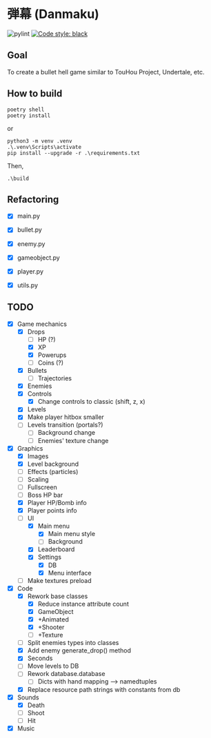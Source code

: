 # 弾幕 (Danmaku)
![pylint](https://img.shields.io/badge/PyLint-9.63-yellow?logo=python&logoColor=white)
[![Code style: black](https://img.shields.io/badge/code%20style-black-000000.svg)](https://github.com/psf/black)

## Goal
To create a bullet hell game similar to TouHou Project, Undertale, etc.

## How to build

```
poetry shell
poetry install
```
or
```
python3 -m venv .venv
.\.venv\Scripts\activate
pip install --upgrade -r .\requirements.txt
```
Then,
```
.\build
```

## Refactoring
- [x] main.py
- [x] bullet.py
- [x] enemy.py
- [x] gameobject.py
- [x] player.py
- [x] utils.py


## TODO

- [x] Game mechanics
  - [x] Drops
      - [ ] HP (?)
    - [x] XP
    - [x] Powerups
    - [ ] Coins (?)
  - [x] Bullets
    - [ ] Trajectories
  - [x] Enemies
  - [x] Controls
    - [x] Change controls to classic (shift, z, x)
  - [x] Levels
  - [x] Make player hitbox smaller
  - [ ] Levels transition (portals?)
    - [ ] Background change
    - [ ] Enemies' texture change
- [x] Graphics
  - [x] Images
  - [x] Level background
  - [ ] Effects (particles)
  - [ ] Scaling
  - [ ] Fullscreen
  - [ ] Boss HP bar
  - [x] Player HP/Bomb info
  - [x] Player points info
  - [ ] UI
    - [x] Main menu
      - [x] Main menu style
      - [ ] Background
    - [x] Leaderboard
    - [x] Settings
      - [x] DB
      - [x] Menu interface
  - [ ] Make textures preload
- [x] Code
  - [x] Rework base classes
    - [x] Reduce instance attribute count
    - [x] GameObject
    - [x] +Animated
    - [x] +Shooter
    - [ ] +Texture
  - [ ] Split enemies types into classes
  - [x] Add enemy generate_drop() method
  - [x] Seconds
  - [ ] Move levels to DB
  - [ ] Rework database.database
    - [ ] Dicts with hand mapping --> namedtuples
  - [x] Replace resource path strings with constants from db
- [x] Sounds
  - [x] Death
  - [ ] Shoot
  - [ ] Hit
- [x] Music
